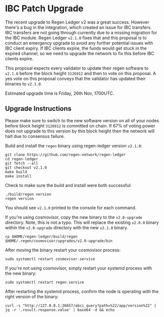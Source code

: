 # IBC Patch Upgrade

The recent upgrade to Regen Ledger v2 was a great success. However there's a bug in the integration, which created an issue for IBC transfers. IBC transfers are not going through currently due to a missing migration for the IBC module. Regen Ledger `v2.1.0` fixes that and this proposal is to conduct an emergency upgrade to avoid any further potential issues with IBC client expiry. If IBC clients expire, the funds would get stuck in the expired channel, so we need to upgrade the network to fix this before IBC clients expire.

This proposal expects every validator to update their regen software to `v2.1.0` before the block height `3126912` and then to vote on this proposal. A yes vote on this proposal conveys that the validator has updated their binaries to `v2.1.0`.

Estimated upgrade time is Friday, 26th Nov, 1700UTC.

## Upgrade Instructions

Please make sure to switch to the new software version on all of your nodes before block height `3126912` is committed on chain. If 67% of voting power does not upgrade to this version by this block height then the network will halt due to consensus failure.

Build and install the `regen` binary using regen-ledger version `v2.1.0`:

```
git clone https://github.com/regen-network/regen-ledger
cd regen-ledger
git fetch --all
git checkout v2.1.0
make build
make install
```

Check to make sure the build and install were both successful:

```
./build/regen version
regen version
```

You should see `v2.1.0` printed to the console for each command.

If you're using cosmovisor, copy the new binary to the `v2.0-upgrade` directory. Note, this is not a typo. This will replace the existing `v2.0.0` binary within the `v2.0-upgrade` directory with the new `v2.1.0` binary.

```
cp $HOME/regen-ledger/build/regen $HOME/.regen/cosmovisor/upgrades/v2.0-upgrade/bin
```

After moving the binary restart your cosmovisor process:

```
sudo systemctl restart cosmovisor.service
```

If you're not using cosmovisor, simply restart your systemd process with the new binary:

```
sudo systemctl restart regen.service
```

After restarting the systemd process, confirm the node is operating with the right version of the binary:

```
curl -s "http://127.0.0.1:26657/abci_query?path=%22/app/version%22" | jq -r '.result.response.value' | base64 -d && echo
```
